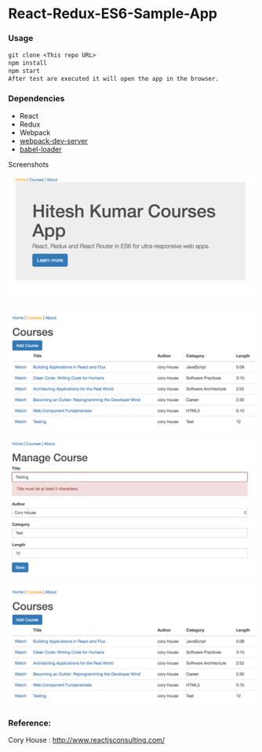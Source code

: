 # React-Redux-ES6-Sample-App


### Usage

```
git clone <This repo URL>
npm install
npm start
After test are executed it will open the app in the browser.
```



### Dependencies

* React
* Redux
* Webpack
* [webpack-dev-server](https://github.com/webpack/webpack-dev-server)
* [babel-loader](https://github.com/babel/babel-loader)

Screenshots


![alt tag](https://github.com/hitesh00025/React-Redux-ES6-Sample-App/blob/master/Screen%20Shot%202017-01-02%20at%202.18.15%20PM.png)


![alt tag](https://github.com/hitesh00025/React-Redux-ES6-Sample-App/blob/master/Screen%20Shot%202017-01-02%20at%202.27.49%20PM.png)


![alt tag](https://github.com/hitesh00025/React-Redux-ES6-Sample-App/blob/master/Screen%20Shot%202017-01-02%20at%202.27.40%20PM.png)

![alt tag](https://github.com/hitesh00025/React-Redux-ES6-Sample-App/blob/master/Screen%20Shot%202017-01-02%20at%202.27.49%20PM.png)

### Reference:
Cory House : http://www.reactjsconsulting.com/


